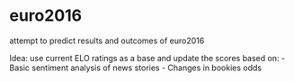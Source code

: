 # euro2016

attempt to predict results and outcomes of euro2016

Idea: use current ELO ratings as a base and update the scores based on:
    - Basic sentiment analysis of news stories
    - Changes in bookies odds
    